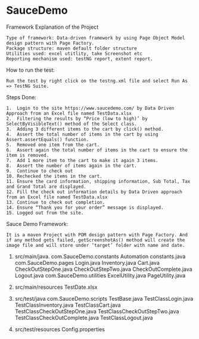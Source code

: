 # SauceDemo
Framework Explanation of the Project

    Type of framework: Data-driven framework by using Page Object Model design pattern with Page Factory.
    Package structure: maven default folder structure
    Utilities used: excel utitlity, take Screenshot etc
    Reporting mechanism used: testNG report, extent report.

How to run the test:

    Run the test by right click on the testng.xml file and select Run As => TestNG Suite.

Steps Done:

    1.	Login to the site https://www.saucedemo.com/ by Data Driven Approach from an Excel file named TestData.xlsx
    2.	Filtering the results by “Price (low to high)’ by SelectByVisibleText() method of the Select class.
    3.	Adding 3 different items to the cart by click() method.
    4.	Assert the total number of items in the cart by using Assert.assertEquals() function.
    5.	Removed one item from the cart.
    6.	Assert again the total number of items in the cart to ensure the item is removed.
    7.	Add 1 more item to the cart to make it again 3 items.
    8.	Assert the number of items again in the cart.
    9.	Continue to check out
    10. Rechecked the items in the cart.
    11. Ensure the card information, shipping information, Sub Total, Tax and Grand Total are displayed.
    12. Fill the check out information details by Data Driven approach from an Excel file named TestData.xlsx
    13. Continue to check out completion.
    14. Ensure “Thank you for your order” message is displayed.
    15. Logged out from the site.

Sauce Demo Framework:

    It is a maven Project with POM design pattern with Page Factory. And if any method gets failed, getScreenshotAs() method will create the 
    image file and will store under ‘target’ folder with name and date.  

1.	src/main/java.
        com.SauceDemo.constants
                Automation constants.java
        com.SauceDemo.pages
                Login.java
                Inventory.java
                Cart.java
                CheckOutStepOne.java
                CheckOutStepTwo.java
                CheckOutComplete.java
                Logout.java 
        com.SauceDemo.utilities
                ExcelUtility.java
                PageUtility.java

2. src/main/resources
                TestDate.xlsx
         
3. src/test/java
        com.SauceDemo.scripts
                TestBase.java
                TestClassLogin.java
                TestClassInventory.java
                TestClassCart.java
                TestClassCheckOutStepOne.java
                TestClassCheckOutStepTwo.java
                TestClassCheckOutComplete.java
                TestClassLogout.java

4. src/test/resources
                Config.properties



